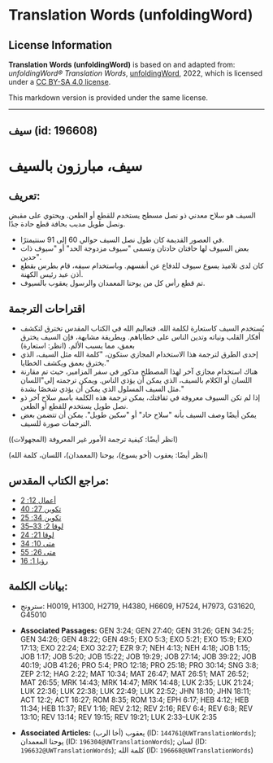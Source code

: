 # Translation Words (unfoldingWord)

## License Information

**Translation Words (unfoldingWord)** is based on and adapted from: _unfoldingWord® Translation Words_, [unfoldingWord](https://unfoldingword.org/utw), 2022, which is licensed under a [CC BY-SA 4.0 license](https://creativecommons.org/licenses/by-sa/4.0/legalcode.en).

This markdown version is provided under the same license.



--------------------------------

## سيف (id: 196608)

سيف، مبارزون بالسيف
===================

تعريف:
------

السيف هو سلاح معدني ذو نصل مسطح يستخدم للقطع أو الطعن. ويحتوي على مقبض ونصل طويل مدبب بحافة قطع حادة جدًا.

* في العصور القديمة كان طول نصل السيف حوالي 60 إلى 91 سنتيمترًا.
* بعض السيوف لها حافتان حادتان وتسمى "سيوف مزدوجة الحد" أو "سيوف ذات حدين".
* كان لدى تلاميذ يسوع سيوف للدفاع عن أنفسهم. وباستخدام سيفه، قام بطرس بقطع أذن عبد رئيس الكهنة.
* تم قطع رأس كل من يوحنا المعمدان والرسول يعقوب بالسيوف.

اقتراحات الترجمة
----------------

* يُستخدم السيف كاستعارة لكلمة الله. فتعاليم الله في الكتاب المقدس تخترق لتكشف أفكار القلب ونياته وتدين الناس على خطاياهم. وبطريقة مشابهة، فإن السيف يخترق بعمق، مما يسبب الألم. (انظر: استعارة)
* إحدى الطرق لترجمة هذا الاستخدام المجازي ستكون، "كلمة الله مثل السيف، الذي يخترق بعمق ويكشف الخطايا."
* هناك استخدام مجازي آخر لهذا المصطلح مذكور في سفر المزامير، حيث تم مقارنة اللسان أو الكلام بالسيف، الذي يمكن أن يؤذي الناس. ويمكن ترجمته إلي"اللسان مثل السيف المسلول الذي يمكن أن يؤذي شخصًا بشدة."
* إذا لم تكن السيوف معروفة في ثقافتك، يمكن ترجمة هذه الكلمة باسم سلاح آخر ذو نصل طويل يستخدم للقطع أو الطعن.
* يمكن أيضًا وصف السيف بأنه "سلاح حاد" أو "سكين طويل". يمكن أن تتضمن بعض الترجمات صورة للسيف.

(انظر أيضًا: كيفية ترجمة الأمور غير المعروفة (المجهولات))

(انظر أيضًا: يعقوب (أخو يسوع)، يوحنا (المعمدان)، اللسان، كلمة الله)

مراجع الكتاب المقدس:
--------------------

* [أعمال 12: 2](https://ref.ly/Acts12:2)
* [تكوين 27: 40](https://ref.ly/Gen27:40)
* [تكوين 34: 25](https://ref.ly/Gen34:25)
* [لوقا 2: 33–35](https://ref.ly/Luke2:33-Luke2:35)
* [لوقا 21: 24](https://ref.ly/Luke21:24)
* [متى 10: 34](https://ref.ly/Matt10:34)
* [متى 26: 55](https://ref.ly/Matt26:55)
* [رؤيا 1: 16](https://ref.ly/Rev1:16)

بيانات الكلمة:
--------------

* سترونج: H0019, H1300, H2719, H4380, H6609, H7524, H7973, G31620, G45010

* **Associated Passages:** GEN 3:24; GEN 27:40; GEN 31:26; GEN 34:25; GEN 34:26; GEN 48:22; GEN 49:5; EXO 5:3; EXO 5:21; EXO 15:9; EXO 17:13; EXO 22:24; EXO 32:27; EZR 9:7; NEH 4:13; NEH 4:18; JOB 1:15; JOB 1:17; JOB 5:20; JOB 15:22; JOB 19:29; JOB 27:14; JOB 39:22; JOB 40:19; JOB 41:26; PRO 5:4; PRO 12:18; PRO 25:18; PRO 30:14; SNG 3:8; ZEP 2:12; HAG 2:22; MAT 10:34; MAT 26:47; MAT 26:51; MAT 26:52; MAT 26:55; MRK 14:43; MRK 14:47; MRK 14:48; LUK 2:35; LUK 21:24; LUK 22:36; LUK 22:38; LUK 22:49; LUK 22:52; JHN 18:10; JHN 18:11; ACT 12:2; ACT 16:27; ROM 8:35; ROM 13:4; EPH 6:17; HEB 4:12; HEB 11:34; HEB 11:37; REV 1:16; REV 2:12; REV 2:16; REV 6:4; REV 6:8; REV 13:10; REV 13:14; REV 19:15; REV 19:21; LUK 2:33–LUK 2:35
* **Associated Articles:** يعقوب (أخا الرب) (ID: `144761@UWTranslationWords`); يوحنا المعمدان (ID: `196304@UWTranslationWords`); لسان (ID: `196632@UWTranslationWords`); كلمة الله (ID: `196668@UWTranslationWords`)

